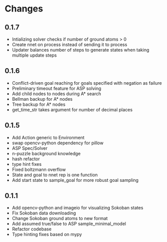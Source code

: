 # Changes

## 0.1.7
* Intializing solver checks if number of ground atoms > 0
* Create nnet on process instead of sending it to process
* Updater balances number of steps to generate states when taking multiple update steps

## 0.1.6
* Conflict-driven goal reaching for goals specified with negation as failure
* Preliminary timeout feature for ASP solving
* Add child nodes to nodes during A* search
* Bellman backup for A* nodes
* Tree backup for A* nodes
* get_time_str takes argument for number of decimal places

## 0.1.5
* Add Action generic to Environment
* swap opencv-python dependency for pillow 
* ASP Spec/Solver
* n-puzzle background knowledge
* hash refactor
* type hint fixes
* Fixed boltzmann overflow
* State and goal to nnet rep is one function
* Add start state to sample_goal for more robust goal sampling

## 0.1.1
* Add opencv-python and imageio for visualizing Sokoban states
* Fix Sokoban data downloading
* Change Sokoban ground atoms to new format
* Add assumed true/false to ASP sample_minimal_model
* Refactor codebase
* Type hinting fixes based on mypy
